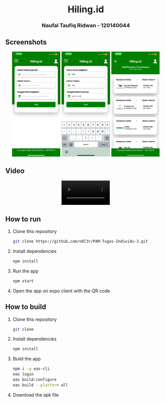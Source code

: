 <center>
    <h1>Hiling.id</h1>
    <h3>Naufal Taufiq Ridwan - 120140044</h3>
</center>

## Screenshots
<center>
    <img src="docs/home.jpeg" width="30%">
    <img src="docs/homeInput.jpeg" width="30%">
    <img src="docs/result.jpeg" width="30%">
</center>

## Video
<center>
    <video src="docs/demo.mp4" width="30%" controls></video>
</center>

## How to run
1. Clone this repository
    ```bash
    git clone https://github.com/n0l3r/PAM-Tugas-Individu-3.git
    ```
2. Install dependencies
    ```bash
    npm install
    ```
3. Run the app
    ```bash
    npm start
    ```
4. Open the app on expo client with the QR code

## How to build
1. Clone this repository
    ```bash
    git clone
    ```
2. Install dependencies
    ```bash
    npm install
    ```
3. Build the app
    ```bash
    npm i -g eas-cli
    eas login
    eas build:configure
    eas build --platform all
    ```
4. Download the apk file



